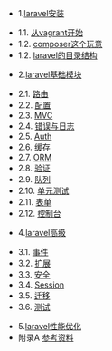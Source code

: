 * 1.[laravel安装](01.0.md)
 - 1.1. [从vagrant开始](01.1.md)
 - 1.2. [composer这个玩意](01.2.md)
 - 1.2. [laravel的目录结构](01.3.md)
* 2.[laravel基础模块](02.0.md)
 - 2.1. [路由](02.1.md)
 - 2.2. [配置](02.2.md)
 - 2.3. [MVC](02.3.md)
 - 2.4. [错误与日志](02.4.md)
 - 2.5. [Auth](03.6.md)
 - 2.6. [缓存](03.6.md)
 - 2.7. [ORM](03.6.md)
 - 2.8. [验证](02.8.md)
 - 2.9. [队列](03.6.md)
 - 2.10. [单元测试](02.10.md)
 - 2.11. [表单](02.11.md)
 - 2.12. [控制台](02.12.md)
* 4.[laravel高级](03.0.md)
 - 3.1. [事件](03.6.md)
 - 3.2. [扩展](03.6.md)
 - 3.3. [安全](03.6.md)
 - 3.4. [Session](03.6.md)
 - 3.5. [迁移](03.6.md)
 - 3.6. [测试](03.6.md)
* 5.[laravel性能优化]()
* 附录A [参考资料](ref.md)
